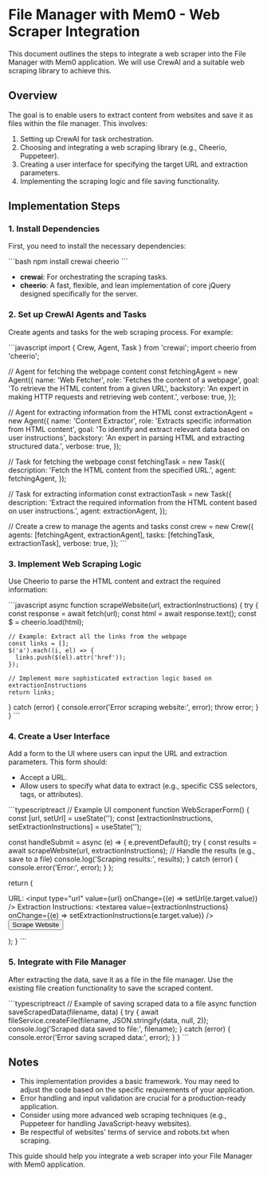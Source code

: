 # File Manager with Mem0 - Web Scraper Integration

This document outlines the steps to integrate a web scraper into the File Manager with Mem0 application. We will use CrewAI and a suitable web scraping library to achieve this.

## Overview

The goal is to enable users to extract content from websites and save it as files within the file manager. This involves:

1.  Setting up CrewAI for task orchestration.
2.  Choosing and integrating a web scraping library (e.g., Cheerio, Puppeteer).
3.  Creating a user interface for specifying the target URL and extraction parameters.
4.  Implementing the scraping logic and file saving functionality.

## Implementation Steps

### 1. Install Dependencies

First, you need to install the necessary dependencies:

\`\`\`bash
npm install crewai cheerio
\`\`\`

*   **crewai**: For orchestrating the scraping tasks.
*   **cheerio**: A fast, flexible, and lean implementation of core jQuery designed specifically for the server.

### 2. Set up CrewAI Agents and Tasks

Create agents and tasks for the web scraping process. For example:

\`\`\`javascript
import { Crew, Agent, Task } from 'crewai';
import cheerio from 'cheerio';

// Agent for fetching the webpage content
const fetchingAgent = new Agent({
  name: 'Web Fetcher',
  role: 'Fetches the content of a webpage',
  goal: 'To retrieve the HTML content from a given URL',
  backstory: 'An expert in making HTTP requests and retrieving web content.',
  verbose: true,
});

// Agent for extracting information from the HTML
const extractionAgent = new Agent({
  name: 'Content Extractor',
  role: 'Extracts specific information from HTML content',
  goal: 'To identify and extract relevant data based on user instructions',
  backstory: 'An expert in parsing HTML and extracting structured data.',
  verbose: true,
});

// Task for fetching the webpage
const fetchingTask = new Task({
  description: 'Fetch the HTML content from the specified URL.',
  agent: fetchingAgent,
});

// Task for extracting information
const extractionTask = new Task({
  description: 'Extract the required information from the HTML content based on user instructions.',
  agent: extractionAgent,
});

// Create a crew to manage the agents and tasks
const crew = new Crew({
  agents: [fetchingAgent, extractionAgent],
  tasks: [fetchingTask, extractionTask],
  verbose: true,
});
\`\`\`

### 3. Implement Web Scraping Logic

Use Cheerio to parse the HTML content and extract the required information:

\`\`\`javascript
async function scrapeWebsite(url, extractionInstructions) {
  try {
    const response = await fetch(url);
    const html = await response.text();
    const $ = cheerio.load(html);

    // Example: Extract all the links from the webpage
    const links = [];
    $('a').each((i, el) => {
      links.push($(el).attr('href'));
    });

    // Implement more sophisticated extraction logic based on extractionInstructions
    return links;
  } catch (error) {
    console.error('Error scraping website:', error);
    throw error;
  }
}
\`\`\`

### 4. Create a User Interface

Add a form to the UI where users can input the URL and extraction parameters. This form should:

*   Accept a URL.
*   Allow users to specify what data to extract (e.g., specific CSS selectors, tags, or attributes).

\`\`\`typescriptreact
// Example UI component
function WebScraperForm() {
  const [url, setUrl] = useState('');
  const [extractionInstructions, setExtractionInstructions] = useState('');

  const handleSubmit = async (e) => {
    e.preventDefault();
    try {
      const results = await scrapeWebsite(url, extractionInstructions);
      // Handle the results (e.g., save to a file)
      console.log('Scraping results:', results);
    } catch (error) {
      console.error('Error:', error);
    }
  };

  return (
    <form onSubmit={handleSubmit}>
      <label>
        URL:
        <input type="url" value={url} onChange={(e) => setUrl(e.target.value)} />
      </label>
      <label>
        Extraction Instructions:
        <textarea value={extractionInstructions} onChange={(e) => setExtractionInstructions(e.target.value)} />
      </label>
      <button type="submit">Scrape Website</button>
    </form>
  );
}
\`\`\`

### 5. Integrate with File Manager

After extracting the data, save it as a file in the file manager. Use the existing file creation functionality to save the scraped content.

\`\`\`typescriptreact
// Example of saving scraped data to a file
async function saveScrapedData(filename, data) {
  try {
    await fileService.createFile(filename, JSON.stringify(data, null, 2));
    console.log('Scraped data saved to file:', filename);
  } catch (error) {
    console.error('Error saving scraped data:', error);
  }
}
\`\`\`

## Notes

*   This implementation provides a basic framework. You may need to adjust the code based on the specific requirements of your application.
*   Error handling and input validation are crucial for a production-ready application.
*   Consider using more advanced web scraping techniques (e.g., Puppeteer for handling JavaScript-heavy websites).
*   Be respectful of websites' terms of service and robots.txt when scraping.

This guide should help you integrate a web scraper into your File Manager with Mem0 application.
